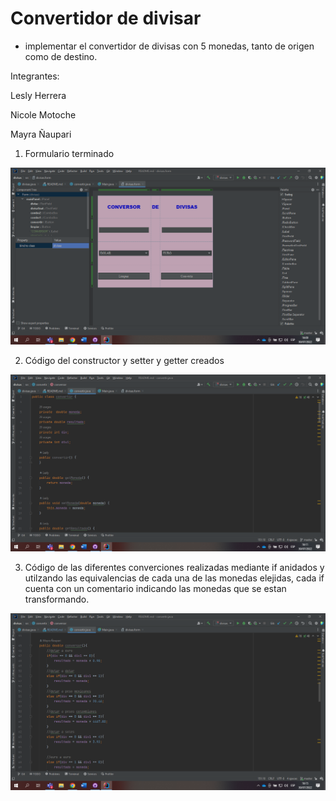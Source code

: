 
# Convertidor de divisar
* implementar el convertidor de divisas con 5 monedas, tanto de origen como de destino.

Integrantes:

Lesly Herrera

Nicole Motoche

Mayra Ñaupari


1. Formulario terminado

![img.png](img.png)

2. Código del constructor y setter y getter creados

![img_1.png](img_1.png)

3. Código de las diferentes converciones realizadas mediante if anidados
y utilzando las equivalencias de cada una de las monedas elejidas, cada if
cuenta con un comentario indicando las monedas que se estan transformando.

![img_2.png](img_2.png)

